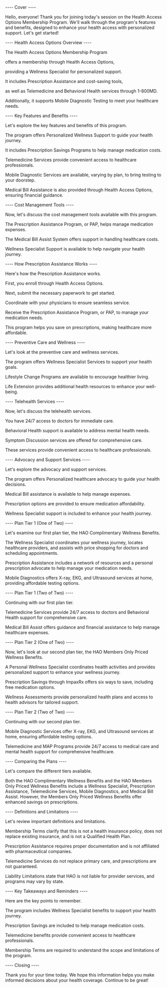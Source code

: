 ---- Cover ----

Hello, everyone! Thank you for joining today's session on the Health Access Options Membership Program. We'll walk through the program's features and benefits, designed to enhance your health access with personalized support. Let's get started!

---- Health Access Options Overview ----

The Health Access Options Membership Program

offers a membership through Health Access Options, 

providing a Wellness Specialist for personalized support. 

It includes Prescription Assistance and cost-saving tools, 

as well as Telemedicine and Behavioral Health services through 1-800MD. 

Additionally, it supports Mobile Diagnostic Testing to meet your healthcare needs.

---- Key Features and Benefits ----

Let's explore the key features and benefits of this program.

The program offers Personalized Wellness Support to guide your health journey. 

It includes Prescription Savings Programs to help manage medication costs. 

Telemedicine Services provide convenient access to healthcare professionals. 

Mobile Diagnostic Services are available, varying by plan, to bring testing to your doorstep.

Medical Bill Assistance is also provided through Health Access Options, ensuring financial guidance.

---- Cost Management Tools ----

Now, let's discuss the cost management tools available with this program.

The Prescription Assistance Program, or PAP, helps manage medication expenses. 

The Medical Bill Assist System offers support in handling healthcare costs. 

Wellness Specialist Support is available to help navigate your health journey.

---- How Prescription Assistance Works ----

Here's how the Prescription Assistance works.

First, you enroll through Health Access Options. 

Next, submit the necessary paperwork to get started. 

Coordinate with your physicians to ensure seamless service. 

Receive the Prescription Assistance Program, or PAP, to manage your medication needs. 

This program helps you save on prescriptions, making healthcare more affordable.

---- Preventive Care and Wellness ----

Let's look at the preventive care and wellness services.

The program offers Wellness Specialist Services to support your health goals. 

Lifestyle Change Programs are available to encourage healthier living. 

Life Extension provides additional health resources to enhance your well-being.

---- Telehealth Services ----

Now, let's discuss the telehealth services.

You have 24/7 access to doctors for immediate care. 

Behavioral Health support is available to address mental health needs. 

Symptom Discussion services are offered for comprehensive care. 

These services provide convenient access to healthcare professionals.

---- Advocacy and Support Services ----

Let's explore the advocacy and support services.

The program offers Personalized healthcare advocacy to guide your health decisions. 

Medical Bill assistance is available to help manage expenses. 

Prescription options are provided to ensure medication affordability. 

Wellness Specialist support is included to enhance your health journey.

---- Plan Tier 1 (One of Two) ----

Let's examine our first plan tier, the HAO Complimentary Wellness Benefits.

The Wellness Specialist coordinates your wellness journey, locates healthcare providers, and assists with price shopping for doctors and scheduling appointments.

Prescription Assistance includes a network of resources and a personal prescription advocate to help manage your medication needs.

Mobile Diagnostics offers X-ray, EKG, and Ultrasound services at home, providing affordable testing options.

---- Plan Tier 1 (Two of Two) ----

Continuing with our first plan tier.

Telemedicine Services provide 24/7 access to doctors and Behavioral Health support for comprehensive care.

Medical Bill Assist offers guidance and financial assistance to help manage healthcare expenses.

---- Plan Tier 2 (One of Two) ----

Now, let's look at our second plan tier, the HAO Members Only Priced Wellness Benefits.

A Personal Wellness Specialist coordinates health activities and provides personalized support to enhance your wellness journey.

Prescription Savings through ImpaxRx offers six ways to save, including free medication options.

Wellness Assessments provide personalized health plans and access to health advisors for tailored support.

---- Plan Tier 2 (Two of Two) ----

Continuing with our second plan tier.

Mobile Diagnostic Services offer X-ray, EKG, and Ultrasound services at home, ensuring affordable testing options.

Telemedicine and MAP Programs provide 24/7 access to medical care and mental health support for comprehensive healthcare.

---- Comparing the Plans ----

Let's compare the different tiers available.

Both the HAO Complimentary Wellness Benefits and the HAO Members Only Priced Wellness Benefits include a Wellness Specialist, Prescription Assistance, Telemedicine Services, Mobile Diagnostics, and Medical Bill Assist. However, the Members Only Priced Wellness Benefits offer enhanced savings on prescriptions.

---- Definitions and Limitations ----

Let's review important definitions and limitations.

Membership Terms clarify that this is not a health insurance policy, does not replace existing insurance, and is not a Qualified Health Plan.

Prescription Assistance requires proper documentation and is not affiliated with pharmaceutical companies.

Telemedicine Services do not replace primary care, and prescriptions are not guaranteed.

Liability Limitations state that HAO is not liable for provider services, and programs may vary by state.

---- Key Takeaways and Reminders ----

Here are the key points to remember.

The program includes Wellness Specialist benefits to support your health journey.

Prescription Savings are included to help manage medication costs.

Telemedicine benefits provide convenient access to healthcare professionals.

Membership Terms are required to understand the scope and limitations of the program.

---- Closing ----

Thank you for your time today. We hope this information helps you make informed decisions about your health coverage. Continue to be great!